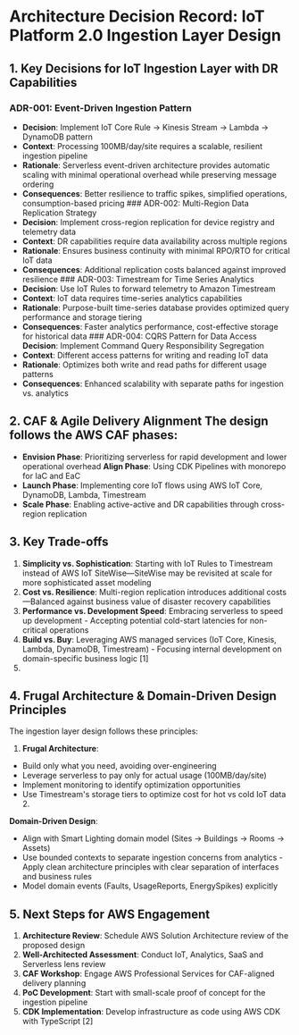 # Architecture Decision Record: IoT Platform 2.0 Ingestion Layer Design
## 1. Key Decisions for IoT Ingestion Layer with DR Capabilities

### ADR-001: Event-Driven Ingestion Pattern
- **Decision**: Implement IoT Core Rule → Kinesis Stream → Lambda → DynamoDB pattern
- **Context**: Processing 100MB/day/site requires a scalable, resilient ingestion pipeline
- **Rationale**: Serverless event-driven architecture provides automatic scaling with minimal operational overhead while preserving message ordering
- **Consequences**: Better resilience to traffic spikes, simplified operations, consumption-based pricing ### ADR-002: Multi-Region Data Replication Strategy
- **Decision**: Implement cross-region replication for device registry and telemetry data
- **Context**: DR capabilities require data availability across multiple regions
- **Rationale**: Ensures business continuity with minimal RPO/RTO for critical IoT data
- **Consequences**: Additional replication costs balanced against improved resilience ### ADR-003: Timestream for Time Series Analytics
- **Decision**: Use IoT Rules to forward telemetry to Amazon Timestream
- **Context**: IoT data requires time-series analytics capabilities
- **Rationale**: Purpose-built time-series database provides optimized query performance and storage tiering
- **Consequences**: Faster analytics performance, cost-effective storage for historical data ### ADR-004: CQRS Pattern for Data Access
  **Decision**: Implement Command Query Responsibility Segregation
- **Context**: Different access patterns for writing and reading IoT data
- **Rationale**: Optimizes both write and read paths for different usage patterns
- **Consequences**: Enhanced scalability with separate paths for ingestion vs. analytics

## 2. CAF & Agile Delivery Alignment The design follows the AWS CAF phases:
- **Envision Phase**: Prioritizing serverless for rapid development and lower operational overhead
  **Align Phase**: Using CDK Pipelines with monorepo for IaC and EaC
- **Launch Phase**: Implementing core IoT flows using AWS IoT Core, DynamoDB, Lambda, Timestream
- **Scale Phase**: Enabling active-active and DR capabilities through cross-region replication

## 3. Key Trade-offs
1. **Simplicity vs. Sophistication**: Starting with IoT Rules to Timestream instead of AWS IoT SiteWise—SiteWise may be revisited at scale for more sophisticated asset modeling
2. **Cost vs. Resilience**: Multi-region replication introduces additional costs—Balanced against business value of disaster recovery capabilities
3. **Performance vs. Development Speed**: Embracing serverless to speed up development - Accepting potential cold-start latencies for non-critical operations
4. **Build vs. Buy**: Leveraging AWS managed services (IoT Core, Kinesis, Lambda, DynamoDB, Timestream) - Focusing internal development on domain-specific business logic [1]
5.
## 4. Frugal Architecture & Domain-Driven Design Principles
The ingestion layer design follows these principles:
1. **Frugal Architecture**:
- Build only what you need, avoiding over-engineering
- Leverage serverless to pay only for actual usage (100MB/day/site)
- Implement monitoring to identify optimization opportunities
- Use Timestream's storage tiers to optimize cost for hot vs cold IoT data 2.

**Domain-Driven Design**:
- Align with Smart Lighting domain model (Sites → Buildings → Rooms → Assets)
- Use bounded contexts to separate ingestion concerns from analytics - Apply clean architecture principles with clear separation of interfaces and business rules
- Model domain events (Faults, UsageReports, EnergySpikes) explicitly

## 5. Next Steps for AWS Engagement
1. **Architecture Review**: Schedule AWS Solution Architecture review of the proposed design
2. **Well-Architected Assessment**: Conduct IoT, Analytics, SaaS and Serverless lens review
3. **CAF Workshop**: Engage AWS Professional Services for CAF-aligned delivery planning
4. **PoC Development**: Start with small-scale proof of concept for the ingestion pipeline
5. **CDK Implementation**: Develop infrastructure as code using AWS CDK with TypeScript [2]